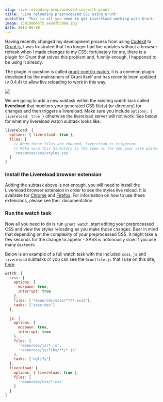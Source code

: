 ```yaml
---
slug: live-reloading-preprocessed-css-with-grunt
title: 'Live reloading preprocessed CSS using Grunt'
subtitle: 'This is all you need to get Livereload working with Grunt.'
image: 13019864575_aedafb589a.jpg
date: 2013-06-08
---
```


Having recently changed my development process from using [Codekit](http://incident57.com/codekit/) to [Grunt.js](http://gruntjs.com), I was frustrated that I no longer had live updates without a browser refresh when I made changes to my CSS; fortunately for me, there is a plugin for Grunt that solves this problem and, funnily enough, I happened to be using it already.

The plugin in question is called [grunt-contrib-watch](https://github.com/gruntjs/grunt-contrib-watch), it is a common plugin developed by the maintainers of Grunt itself and has recently been updated (v 0.4.4) to allow live reloading to work in this way.

![](./img/posts/dist/grunt-logo.svg)

We are going to add a new subtask within the existing _watch_ task called **livereload** that monitors your generated CSS file(s) (or directory) for changes and then triggers a livereload. Make sure you include `options: { livereload: true }` otherwise the livereload server will not work. See below for what my livereload watch subtask looks like:

```js
livereload: {
  options: { livereload: true },
  files: [
    // When these files are changed, livereload is triggered
    // Make sure this directory is the same as the one your site points to
    'resources/css/styles.css'
  ]
}
```

### Install the Livereload browser extension

Adding the subtask above is not enough, you will need to install the Livereload browser extension in order to see the styles live reload. It is available for [Chrome](https://chrome.google.com/webstore/detail/livereload/jnihajbhpnppcggbcgedagnkighmdlei) and [Firefox](https://addons.mozilla.org/en-us/firefox/addon/livereload/). For information on how to use these extensions, please see their documentation.

### Run the watch task

Now all you need to do is run `grunt watch`, start editing your preprocessed CSS and view the styles reloading as you make those changes. Bear in mind that depending on the complexity of your preprocessed CSS, it might take a few seconds for the change to appear - SASS is notoriously slow if you use many `@extend`s.

Below is an example of a full watch task with the included `scss`, `js` and `livereload` subtasks or you can see the `Gruntfile.js` that I use on this site, [here](https://github.com/mrmartineau/zander.wtf/blob/master/Gruntfile.js):

```js
watch: {
  scss: {
    options: {
      nospawn: true,
      interrupt: true
    },
    files: ['resources/scss/**/*.scss'],
    tasks: ['sass:dev']
  },

  js: {
    options: {
      nospawn: true,
      interrupt: true
    },
    files: [
      'resources/js/*.js',
      'resources/js/libs/**/*.js'
    ],
    tasks: ['uglify']
  },
  livereload: {
    options: { livereload: true },
    files: [
      'resources/css/*.css'
    ]
  }
}
```
